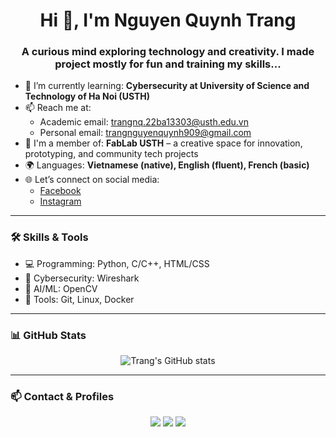 <h1 align="center">Hi 👋, I'm Nguyen Quynh Trang</h1>
<h3 align="center">A curious mind exploring technology and creativity. I made project mostly for fun and training my skills...</h3>

- 🌱 I’m currently learning: **Cybersecurity at University of Science and Technology of Ha Noi (USTH)**
- 📫 Reach me at:
  - Academic email: trangnq.22ba13303@usth.edu.vn
  - Personal email: trangnguyenquynh909@gmail.com
- 📝 I'm a member of: **FabLab USTH** – a creative space for innovation, prototyping, and community tech projects
- 🌍 Languages: **Vietnamese (native), English (fluent), French (basic)**
- 🌐 Let’s connect on social media:
  - [Facebook](https://www.facebook.com/chang.nggg)
  - [Instagram](https://www.instagram.com/chang.ngg_/)

<!-- Optional: Add when you have them -->
<!-- - 📝 I write on: [My Blog](https://your-blog-url.com) -->

---

### 🛠️ Skills & Tools
- 💻 Programming: Python, C/C++, HTML/CSS
- 🔐 Cybersecurity: Wireshark
- 🧠 AI/ML: OpenCV
- 🧪 Tools: Git, Linux, Docker

---

### 📊 GitHub Stats

<p align="center">
  <img src="https://github-readme-stats.vercel.app/api?username=trangngg&show_icons=true&theme=tokyonight" alt="Trang's GitHub stats" />
</p>

---

### 📫 Contact & Profiles

<p align="center">
  <a href="mailto:trangnguyenquynh909@gmail.com"><img src="https://img.shields.io/badge/Gmail-D14836?style=flat&logo=gmail&logoColor=white" /></a>
  <a href="https://www.facebook.com/chang.nggg"><img src="https://img.shields.io/badge/Facebook-1877F2?style=flat&logo=facebook&logoColor=white" /></a>
  <a href="https://www.instagram.com/chang.ngg_/"><img src="https://img.shields.io/badge/Instagram-E4405F?style=flat&logo=instagram&logoColor=white" /></a>
</p>
